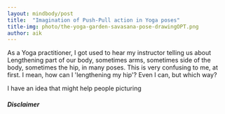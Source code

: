 ```yaml
---
layout: mindbody/post
title:  "Imagination of Push-Pull action in Yoga poses"
title-img: photo/the-yoga-garden-savasana-pose-drawingOPT.png
author: aik
---
```

As a Yoga practitioner, I got used to hear my instructor telling us about Lengthening part of our body, sometimes arms, sometimes side of the body, sometimes the hip, in many poses. This is very confusing to me, at first. I mean, how can I 'lengthening my hip'? Even I can, but which way?  

I have an idea that might help people picturing   

##### Disclaimer

